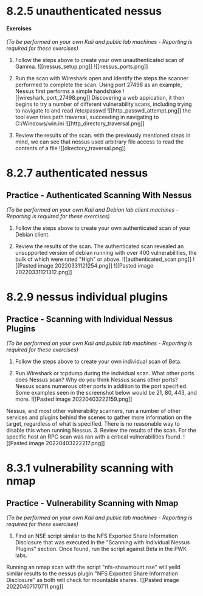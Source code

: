 # 8.2.5 unauthenticated nessus
#### Exercises

_(To be performed on your own Kali and public lab machines - Reporting is required for these exercises)_

1.  Follow the steps above to create your own unauthenticated scan of Gamma.
![[nessus_setup.png]]
![[nessus_ports.png]]

2.  Run the scan with Wireshark open and identify the steps the scanner performed to complete the scan.
Using port 27498 as an example, Nessus first performs a simple handshake
![[wireshark_port_27498.png]]
Discovering a web appication, it then begins to try a number of different vulnerability scans, including trying to navigate to and read /etc/passwd 
![[http_passwd_attempt.png]]
the tool even tries path traversal, succeeding in navigating to C:/Windows/win.ini
![[http_directory_traversal.png]]

3.  Review the results of the scan.
with the previously mentioned steps in mind, we can see that nessus used arbitrary file access to read the contents of a file
![[directory_traversal.png]]

# 8.2.7 authenticated nessus
## Practice - Authenticated Scanning With Nessus

_(To be performed on your own Kali and Debian lab client machines - Reporting is required for these exercises)_

1.  Follow the steps above to create your own authenticated scan of your Debian client.


2.  Review the results of the scan.
The authenticated scan revealed an unsupported version of debian running with over 400 vulnerabilities, the bulk of which were rated "High" or above. 
![[authenticated_scan.png]]
![[Pasted image 20220331121254.png]]
![[Pasted image 20220331121312.png]]

# 8.2.9 nessus individual plugins
## Practice - Scanning with Individual Nessus Plugins

_(To be performed on your own Kali and public lab machines - Reporting is required for these exercises)_

1.  Follow the steps above to create your own individual scan of Beta.


2.  Run Wireshark or tcpdump during the individual scan. What other ports does Nessus scan? Why do you think Nessus scans other ports?
Nessus scans numerous other ports in addition to the port specified. Some examples seen in the screenshot below would be 21, 80, 443, and more.
![[Pasted image 20220403222159.png]]

Nessus, and most other vulnerability scanners, run a number of other services and plugins behind the scenes to gather more information on the target, regardless of what is specified. There is no reasonable way to disable this when running Nessus.
3.  Review the results of the scan.
For the specific host an RPC scan was ran with a critical vulnerabilities found.
![[Pasted image 20220403222217.png]]


# 8.3.1 vulnerability scanning with nmap
## Practice - Vulnerability Scanning with Nmap

_(To be performed on your own Kali and public lab machines - Reporting is required for these exercises)_

1.  Find an NSE script similar to the NFS Exported Share Information Disclosure that was executed in the "Scanning with Individual Nessus Plugins" section. Once found, run the script against Beta in the PWK labs.

Running an nmap scan with the script "nfs-showmount.nse" will yeild similar results to the nessus plugin "NFS Exported Share Information Disclosure" as both will check for mountable shares.
![[Pasted image 20220407170711.png]]
